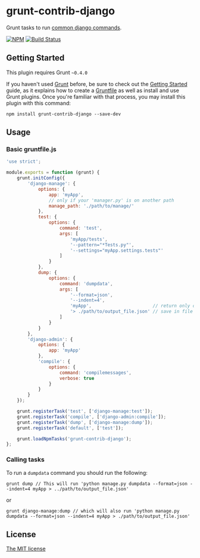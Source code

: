 # grunt-contrib-django

Grunt tasks to run [common django commands](https://docs.djangoproject.com/en/dev/ref/django-admin/).

[![NPM](https://nodei.co/npm/grunt-contrib-django.png?downloads=true)](https://nodei.co/npm/grunt-contrib-django/)
[![Build Status](https://travis-ci.org/nicolaspanel/grunt-contrib-django.svg?branch=master)](https://travis-ci.org/nicolaspanel/grunt-contrib-django)

## Getting Started
This plugin requires Grunt `~0.4.0`

If you haven't used [Grunt](http://gruntjs.com/) before, be sure to check out the [Getting Started](http://gruntjs.com/getting-started) guide, as it explains how to create a [Gruntfile](http://gruntjs.com/sample-gruntfile) as well as install and use Grunt plugins. Once you're familiar with that process, you may install this plugin with this command:

```shell
npm install grunt-contrib-django --save-dev
```

## Usage

### Basic gruntfile.js
```js
'use strict';

module.exports = function (grunt) {
    grunt.initConfig({
        'django-manage': {
            options: {
                app: 'myApp',
                // only if your 'manager.py' is on another path
                manage_path: './path/to/manage/'
            },
            test: {
                options: {
                    command: 'test',
                    args: [
                        'myApp/tests',
                        '--pattern="*Tests.py"',
                        '--settings="myApp.settings.tests"'
                    ]
                }
            },
            dump: {
                options: {
                    command: 'dumpdata',
                    args: [
                        '--format=json',
                        '--indent=4',
                        'myApp',                       // return only on application's models
                        '> ./path/to/output_file.json' // save in file
                    ]
                }
            }
        },
        'django-admin': {
            options: {
                app: 'myApp'
            },
            'compile': {
                options: {
                    command: 'compilemessages',
                    verbose: true
                }
            }
        }
    });

    grunt.registerTask('test', ['django-manage:test']);
    grunt.registerTask('compile', ['django-admin:compile']);
    grunt.registerTask('dump', ['django-manage:dump']);
    grunt.registerTask('default', ['test']);

    grunt.loadNpmTasks('grunt-contrib-django');
};
```

### Calling tasks
To run a `dumpdata` command you should run the following:

```shell
grunt dump // This will run 'python manage.py dumpdata --format=json --indent=4 myApp > ../path/to/output_file.json'
```
or
```shell
grunt django-manage:dump // which will also run 'python manage.py dumpdata --format=json --indent=4 myApp > ./path/to/output_file.json'
```


## License
[The MIT license](https://github.com/nicolaspanel/grunt-contrib-django/blob/master/License.txt)
